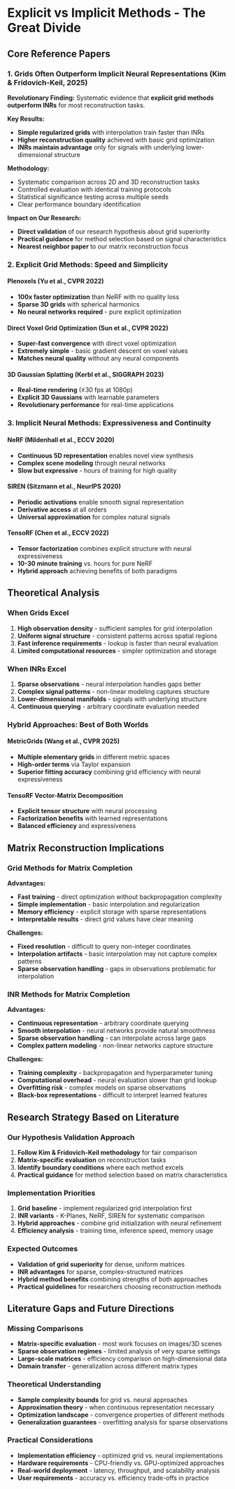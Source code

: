 # Explicit vs Implicit Methods - The Great Divide

## Core Reference Papers

### 1. Grids Often Outperform Implicit Neural Representations (Kim & Fridovich-Keil, 2025)

**Revolutionary Finding:** Systematic evidence that **explicit grid methods outperform INRs** for most reconstruction tasks.

**Key Results:**
- **Simple regularized grids** with interpolation train faster than INRs  
- **Higher reconstruction quality** achieved with basic grid optimization
- **INRs maintain advantage** only for signals with underlying lower-dimensional structure

**Methodology:**
- Systematic comparison across 2D and 3D reconstruction tasks
- Controlled evaluation with identical training protocols
- Statistical significance testing across multiple seeds
- Clear performance boundary identification

**Impact on Our Research:**
- **Direct validation** of our research hypothesis about grid superiority
- **Practical guidance** for method selection based on signal characteristics  
- **Nearest neighbor paper** to our matrix reconstruction focus

### 2. Explicit Grid Methods: Speed and Simplicity

#### Plenoxels (Yu et al., CVPR 2022)
- **100x faster optimization** than NeRF with no quality loss
- **Sparse 3D grids** with spherical harmonics  
- **No neural networks required** - pure explicit optimization

#### Direct Voxel Grid Optimization (Sun et al., CVPR 2022)  
- **Super-fast convergence** with direct voxel optimization
- **Extremely simple** - basic gradient descent on voxel values
- **Matches neural quality** without any neural components

#### 3D Gaussian Splatting (Kerbl et al., SIGGRAPH 2023)
- **Real-time rendering** (≥30 fps at 1080p)
- **Explicit 3D Gaussians** with learnable parameters
- **Revolutionary performance** for real-time applications

### 3. Implicit Neural Methods: Expressiveness and Continuity

#### NeRF (Mildenhall et al., ECCV 2020)
- **Continuous 5D representation** enables novel view synthesis
- **Complex scene modeling** through neural networks
- **Slow but expressive** - hours of training for high quality

#### SIREN (Sitzmann et al., NeurIPS 2020)  
- **Periodic activations** enable smooth signal representation
- **Derivative access** at all orders
- **Universal approximation** for complex natural signals

#### TensoRF (Chen et al., ECCV 2022)
- **Tensor factorization** combines explicit structure with neural expressiveness
- **10-30 minute training** vs. hours for pure NeRF
- **Hybrid approach** achieving benefits of both paradigms

## Theoretical Analysis

### When Grids Excel
1. **High observation density** - sufficient samples for grid interpolation
2. **Uniform signal structure** - consistent patterns across spatial regions  
3. **Fast inference requirements** - lookup is faster than neural evaluation
4. **Limited computational resources** - simpler optimization and storage

### When INRs Excel  
1. **Sparse observations** - neural interpolation handles gaps better
2. **Complex signal patterns** - non-linear modeling captures structure
3. **Lower-dimensional manifolds** - signals with underlying structure  
4. **Continuous querying** - arbitrary coordinate evaluation needed

### Hybrid Approaches: Best of Both Worlds

#### MetricGrids (Wang et al., CVPR 2025)
- **Multiple elementary grids** in different metric spaces
- **High-order terms** via Taylor expansion  
- **Superior fitting accuracy** combining grid efficiency with neural expressiveness

#### TensoRF Vector-Matrix Decomposition
- **Explicit tensor structure** with neural processing
- **Factorization benefits** with learned representations
- **Balanced efficiency** and expressiveness

## Matrix Reconstruction Implications

### Grid Methods for Matrix Completion

**Advantages:**
- **Fast training** - direct optimization without backpropagation complexity
- **Simple implementation** - basic interpolation and regularization
- **Memory efficiency** - explicit storage with sparse representations
- **Interpretable results** - direct grid values have clear meaning

**Challenges:**  
- **Fixed resolution** - difficult to query non-integer coordinates
- **Interpolation artifacts** - basic interpolation may not capture complex patterns
- **Sparse observation handling** - gaps in observations problematic for interpolation

### INR Methods for Matrix Completion

**Advantages:**
- **Continuous representation** - arbitrary coordinate querying
- **Smooth interpolation** - neural networks provide natural smoothness
- **Sparse observation handling** - can interpolate across large gaps
- **Complex pattern modeling** - non-linear networks capture structure

**Challenges:**
- **Training complexity** - backpropagation and hyperparameter tuning
- **Computational overhead** - neural evaluation slower than grid lookup  
- **Overfitting risk** - complex models on sparse observations
- **Black-box representations** - difficult to interpret learned features

## Research Strategy Based on Literature

### Our Hypothesis Validation Approach
1. **Follow Kim & Fridovich-Keil methodology** for fair comparison
2. **Matrix-specific evaluation** on reconstruction tasks  
3. **Identify boundary conditions** where each method excels
4. **Practical guidance** for method selection based on matrix characteristics

### Implementation Priorities
1. **Grid baseline** - implement regularized grid interpolation first
2. **INR variants** - K-Planes, NeRF, SIREN for systematic comparison
3. **Hybrid approaches** - combine grid initialization with neural refinement  
4. **Efficiency analysis** - training time, inference speed, memory usage

### Expected Outcomes
- **Validation of grid superiority** for dense, uniform matrices
- **INR advantages** for sparse, complex-structured matrices  
- **Hybrid method benefits** combining strengths of both approaches
- **Practical guidelines** for researchers choosing reconstruction methods

## Literature Gaps and Future Directions

### Missing Comparisons
- **Matrix-specific evaluation** - most work focuses on images/3D scenes
- **Sparse observation regimes** - limited analysis of very sparse settings  
- **Large-scale matrices** - efficiency comparison on high-dimensional data
- **Domain transfer** - generalization across different matrix types

### Theoretical Understanding
- **Sample complexity bounds** for grid vs. neural approaches
- **Approximation theory** - when continuous representation necessary  
- **Optimization landscape** - convergence properties of different methods
- **Generalization guarantees** - overfitting analysis for sparse observations

### Practical Considerations
- **Implementation efficiency** - optimized grid vs. neural implementations
- **Hardware requirements** - CPU-friendly vs. GPU-optimized approaches
- **Real-world deployment** - latency, throughput, and scalability analysis  
- **User requirements** - accuracy vs. efficiency trade-offs in practice
